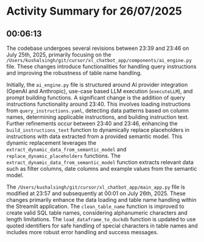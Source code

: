 # Activity Summary for 26/07/2025

## 00:06:13
The codebase undergoes several revisions between 23:39 and 23:46 on July 25th, 2025, primarily focusing on the `/Users/kushalsingh/git/cursor/xl_chatbot_app/components/ai_engine.py` file.  These changes introduce functionalities for handling query instructions and improving the robustness of  table name handling.

Initially, the `ai_engine.py` file is structured around AI provider integration (OpenAI and Anthropic), use-case based LLM execution (`executeLLM`), and prompt building functions.  A significant change is the addition of query instructions functionality around 23:40. This involves loading instructions from `query_instructions.yaml`, detecting data patterns based on column names, determining applicable instructions, and building instruction text.  Further refinements occur between 23:40 and 23:46, enhancing the `build_instructions_text` function to dynamically replace placeholders in instructions with data extracted from a provided semantic model.  This dynamic replacement leverages the `extract_dynamic_data_from_semantic_model` and `replace_dynamic_placeholders` functions. The `extract_dynamic_data_from_semantic_model` function extracts relevant data such as filter columns, date columns and example values from the semantic model.

The `/Users/kushalsingh/git/cursor/xl_chatbot_app/main_app.py` file is modified at 23:57 and subsequently at 00:01 on July 26th, 2025. These changes primarily enhance the data loading and table name handling within the Streamlit application.  The `clean_table_name` function is improved to create valid SQL table names, considering alphanumeric characters and length limitations.  The `load_dataframe_to_duckdb` function is updated to use quoted identifiers for safe handling of special characters in table names and includes more robust error handling and success messages.
